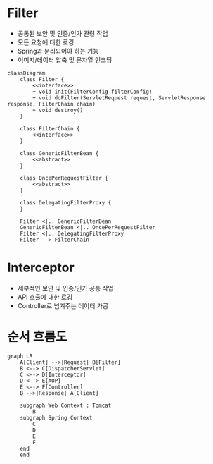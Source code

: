 # Filter
- 공통된 보안 및 인증/인가 관련 작업
- 모든 요청에 대한 로깅
- Spring과 분리되어야 하는 기능
- 이미지/데이터 압축 및 문자열 인코딩

```mermaid
classDiagram
    class Filter {
        <<interface>>
        + void init(FilterConfig filterConfig)
        + void doFilter(ServletRequest request, ServletResponse response, FilterChain chain)
        + void destroy()
    }

    class FilterChain {
        <<interface>>
    }

    class GenericFilterBean {
        <<abstract>>
    }

    class OncePerRequestFilter {
        <<abstract>>
    }

    class DelegatingFilterProxy {
    }

    Filter <|.. GenericFilterBean
    GenericFilterBean <|.. OncePerRequestFilter
    Filter <|.. DelegatingFilterProxy
    Filter --> FilterChain
```

# Interceptor
- 세부적인 보안 및 인증/인가 공통 작업
- API 호출에 대한 로깅
- Controller로 넘겨주는 데이터 가공


# 순서 흐름도

```mermaid
graph LR
    A[Client] -->|Request| B[Filter]
    B <--> C[DispatcherServlet]
    C <--> D[Interceptor]
    D <--> E[AOP]
    E <--> F[Controller]
    B -->|Response| A[Client]
    
    subgraph Web Context : Tomcat
        B
    subgraph Spring Context
        C
        D
        E
        F
    end
    end
```
